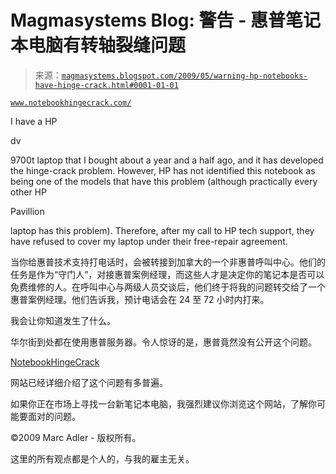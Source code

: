 <!--yml

category: 未分类

date: 2024-05-18 04:54:29

-->

# Magmasystems Blog: 警告 - 惠普笔记本电脑有转轴裂缝问题

> 来源：[`magmasystems.blogspot.com/2009/05/warning-hp-notebooks-have-hinge-crack.html#0001-01-01`](http://magmasystems.blogspot.com/2009/05/warning-hp-notebooks-have-hinge-crack.html#0001-01-01)

[`www.notebookhingecrack.com/`](http://www.notebookhingecrack.com/)

I have a HP

dv

9700t laptop that I bought about a year and a half ago, and it has developed the hinge-crack problem. However, HP has not identified this notebook as being one of the models that have this problem (although practically every other HP

Pavillion

laptop has this problem). Therefore, after my call to HP tech support, they have refused to cover my laptop under their free-repair agreement.

当你给惠普技术支持打电话时，会被转接到加拿大的一个非惠普呼叫中心。他们的任务是作为“守门人”，对接惠普案例经理，而这些人才是决定你的笔记本是否可以免费维修的人。在呼叫中心与两级人员交谈后，他们终于将我的问题转交给了一个惠普案例经理。他们告诉我，预计电话会在 24 至 72 小时内打来。

我会让你知道发生了什么。

华尔街到处都在使用惠普服务器。令人惊讶的是，惠普竟然没有公开这个问题。

[NotebookHingeCrack](http://www.notebookhingecrack.com/)

网站已经详细介绍了这个问题有多普遍。

如果你正在市场上寻找一台新笔记本电脑，我强烈建议你浏览这个网站，了解你可能要面对的问题。

©2009 Marc Adler - 版权所有。

这里的所有观点都是个人的，与我的雇主无关。
